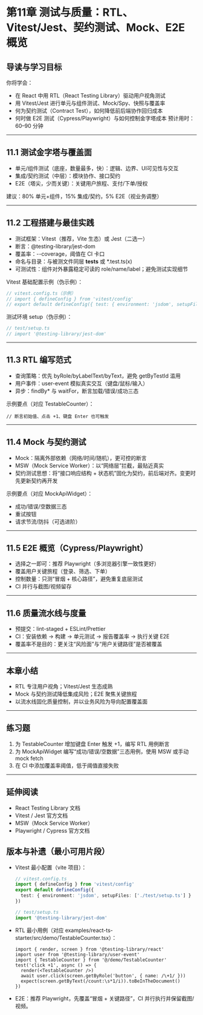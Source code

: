 # 第11章 测试与质量：RTL、Vitest/Jest、契约测试、Mock、E2E 概览

## 导读与学习目标
你将学会：
- 在 React 中用 RTL（React Testing Library）驱动用户视角测试
- 用 Vitest/Jest 进行单元与组件测试、Mock/Spy、快照与覆盖率
- 何为契约测试（Contract Test），如何降低前后端协作回归成本
- 何时做 E2E 测试（Cypress/Playwright）与如何控制金字塔成本
预计用时：60–90 分钟

---

## 11.1 测试金字塔与覆盖面
- 单元/组件测试（底座，数量最多，快）：逻辑、边界、UI可见性与交互
- 集成/契约测试（中层）：模块协作、接口契约
- E2E（塔尖，少而关键）：关键用户旅程、支付/下单/授权

建议：80% 单元+组件，15% 集成/契约，5% E2E（视业务调整）

---

## 11.2 工程搭建与最佳实践
- 测试框架：Vitest（推荐，Vite 生态）或 Jest（二选一）
- 断言：@testing-library/jest-dom
- 覆盖率：--coverage，阈值在 CI 卡口
- 命名与目录：与被测文件同层 __tests__ 或 *.test.ts(x)
- 可测试性：组件对外暴露稳定可读的 role/name/label；避免测试实现细节

Vitest 基础配置示例（伪示例）：
```ts
// vitest.config.ts（示例）
// import { defineConfig } from 'vitest/config'
// export default defineConfig({ test: { environment: 'jsdom', setupFiles: ['./test/setup.ts'] } })
```

测试环境 setup（伪示例）：
```ts
// test/setup.ts
// import '@testing-library/jest-dom'
```

---

## 11.3 RTL 编写范式
- 查询策略：优先 byRole/byLabelText/byText，避免 getByTestId 滥用
- 用户事件：user-event 模拟真实交互（键盘/鼠标/输入）
- 异步：findBy* 与 waitFor，断言加载/错误/成功三态

示例要点（对应 TestableCounter）：
```tsx
// 断言初始值、点击 +1、键盘 Enter 也可触发
```

---

## 11.4 Mock 与契约测试
- Mock：隔离外部依赖（网络/时间/随机），更可控的断言
- MSW（Mock Service Worker）：以“网络层”拦截，最贴近真实
- 契约测试思想：将“接口响应结构 + 状态机”固化为契约，前后端对齐。变更时先更新契约再开发

示例要点（对应 MockApiWidget）：
- 成功/错误/空数据三态
- 重试按钮
- 请求节流/防抖（可选进阶）

---

## 11.5 E2E 概览（Cypress/Playwright）
- 选择之一即可：推荐 Playwright（多浏览器引擎一致性更好）
- 覆盖用户关键旅程（登录、筛选、下单）
- 控制数量：只测“冒烟 + 核心路径”，避免重复底层测试
- CI 并行与截图/视频留存

---

## 11.6 质量流水线与度量
- 预提交：lint-staged + ESLint/Prettier
- CI：安装依赖 → 构建 → 单元测试 → 报告覆盖率 → 执行关键 E2E
- 覆盖率不是目的：更关注“风险面”与“用户关键路径”是否被覆盖

---

## 本章小结
- RTL 专注用户视角；Vitest/Jest 生态成熟
- Mock 与契约测试降低集成风险；E2E 聚焦关键旅程
- 以流水线固化质量控制，并以业务风险为导向配置覆盖面

---

## 练习题
1. 为 TestableCounter 增加键盘 Enter 触发 +1，编写 RTL 用例断言
2. 为 MockApiWidget 编写“成功/错误/空数据”三态用例，使用 MSW 或手动 mock fetch
3. 在 CI 中添加覆盖率阈值，低于阈值直接失败

---

## 延伸阅读
- React Testing Library 文档
- Vitest / Jest 官方文档
- MSW（Mock Service Worker）
- Playwright / Cypress 官方文档

## 版本与补遗（最小可用片段）
- Vitest 最小配置（vite 项目）：
  ```ts
  // vitest.config.ts
  import { defineConfig } from 'vitest/config'
  export default defineConfig({
    test: { environment: 'jsdom', setupFiles: ['./test/setup.ts'] }
  })
  ```
  ```ts
  // test/setup.ts
  import '@testing-library/jest-dom'
  ```
- RTL 最小用例（对应 examples/react-ts-starter/src/demo/TestableCounter.tsx）：
  ```tsx
  import { render, screen } from '@testing-library/react'
  import user from '@testing-library/user-event'
  import { TestableCounter } from '@/demo/TestableCounter'
  test('click +1', async () => {
    render(<TestableCounter />)
    await user.click(screen.getByRole('button', { name: /\+1/ }))
    expect(screen.getByText(/count:\s*1/i)).toBeInTheDocument()
  })
  ```
- E2E：推荐 Playwright，先覆盖“冒烟 + 关键路径”，CI 并行执行并保留截图/视频。